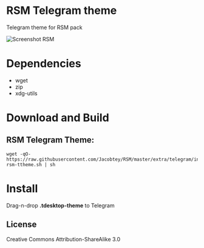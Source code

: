 #  RSM Telegram theme

Telegram theme for RSM pack

![Screenshot RSM](preview-rsm.png)

# Dependencies

- wget
- zip
- xdg-utils

# Download and Build

## RSM Telegram Theme:
```
wget -qO- https://raw.githubusercontent.com/Jacobtey/RSM/master/extra/telegram/install-rsm-ttheme.sh | sh

```

# Install
Drag-n-drop **.tdesktop-theme** to Telegram


## License

Creative Commons Attribution-ShareAlike 3.0
